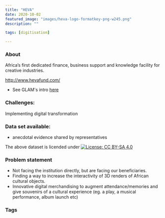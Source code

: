 ```yaml
---
title: "HEVA"
date: 2020-10-02
featured_image: "images/heva-logo-formatkey-png-w245.png"
description: ""

tags: [digitisation]

---
```


### About
Africa’s first dedicated  finance, business support and knowledge facility for creative industries.

http://www.hevafund.com/

- See GLAM's intro [here](https://drive.google.com/drive/folders/1zdb_HKoaHQ1Gu8GYI1Yt15Rj_-E0mDPn?usp=sharing)

### Challenges:

Implementing digital transformation


### Data set available:

- anecdotal evidence shared by representatives

The above dataset is licended under [![License: CC BY-SA 4.0](https://img.shields.io/badge/License-CC%20BY--SA%204.0-lightgrey.svg)](https://creativecommons.org/licenses/by-sa/4.0/)


### Problem statement

- Not facing the institution directly, but are facing our beneficiaries.
- Finding a way to increase the interactivity of 3D renders of African cultural objects.
- Innovative digital merchandising to augment attendance/memories and give souvenirs of a cultural experience (eg. a play, a musical performance, album launch etc)

### Tags


